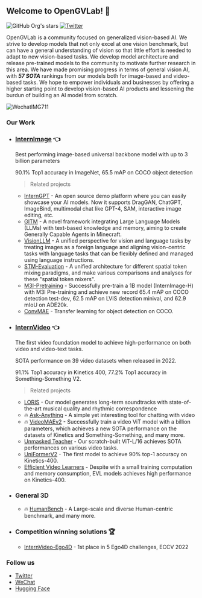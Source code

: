 ## Welcome to OpenGVLab! 👋

<!--

**Here are some ideas to get you started:**

🙋‍♀️ A short introduction - what is your organization all about?
🌈 Contribution guidelines - how can the community get involved?
👩‍💻 Useful resources - where can the community find your docs? Is there anything else the community should know?
🍿 Fun facts - what does your team eat for breakfast?
🧙 Remember, you can do mighty things with the power of [Markdown](https://docs.github.com/github/writing-on-github/getting-started-with-writing-and-formatting-on-github/basic-writing-and-formatting-syntax)
-->

![GitHub Org's stars](https://img.shields.io/github/stars/opengvlab?style=social)
[![Twitter](https://img.shields.io/twitter/url?style=social&url=https%3A%2F%2Ftwitter.com%2Fopengvlab)](https://twitter.com/opengvlab)

OpenGVLab is a community focused on generalized vision-based AI. We strive to develop models that not only excel at one vision benchmark, but can have a general understanding of vision so that little effort is needed to adapt to new vision-based tasks. We develop model architecture and release pre-trained models to the community to motivate further research in this area. We have made promising progress in terms of general vision AI, with ***57 SOTA*** rankings from our models both for image-based and video-based tasks. We hope to empower individuals and businesses by offering a higher starting point to develop vision-based AI products and lessening the burdun of building an AI model from scratch.

![WechatIMG711](https://user-images.githubusercontent.com/123792031/233248283-956dea03-7c99-4d43-8adb-33a7a3a19f6f.jpeg)

### Our Work

* ### [InternImage](https://github.com/OpenGVLab/InternImage) 👈

  Best performing image-based universal backbone model with up to 3 billion parameters
  
  90.1% Top1 accuracy in ImageNet, 65.5 mAP on COCO object detection

  > Related projects
  
  * [InternGPT](https://github.com/OpenGVLab/InternGPT) - An open source demo platform where you can easily showcase your AI models. Now it supports DragGAN, ChatGPT, ImageBind, multimodal chat like GPT-4, SAM, interactive image editing, etc.
  * [GITM](https://github.com/OpenGVLab/GITM) - A novel framework integrating Large Language Models (LLMs) with text-based knowledge and memory, aiming to create Generally Capable Agents in Minecraft.
  * [VisionLLM](https://github.com/OpenGVLab/VisionLLM) - A unified perspective for vision and language tasks by treating images as a foreign language and aligning vision-centric tasks with language tasks that can be flexibly defined and managed using language instructions.
  * [STM-Evaluation](https://github.com/OpenGVLab/STM-Evaluation) - A unified architecture for different spatial token mixing paradigms, and make various comparisons and analyses for these "spatial token mixers".
  * [M3I-Pretraining](https://github.com/OpenGVLab/M3I-Pretraining) - Successfully pre-train a 1B model (InternImage-H) with M3I Pre-training and achieve new record 65.4 mAP on COCO detection test-dev, 62.5 mAP on LVIS detection minival, and 62.9 mIoU on ADE20k.
  * [ConvMAE](https://github.com/OpenGVLab/Official-ConvMAE-Det) - Transfer learning for object detection on COCO.

* ### [InternVideo](https://github.com/OpenGVLab/InternVideo) 👈

  The first video foundation model to achieve high-performance on both video and video-text tasks. 
  
  SOTA performance on 39 video datasets when released in 2022.
  
  91.1% Top1 accuracy in Kinetics 400, 77.2% Top1 accuracy in Something-Something V2.
  
  > Related projects

  * [LORIS](https://github.com/OpenGVLab/LORIS) - Our model generates long-term soundtracks with state-of-the-art musical quality and rhythmic correspondence
  * 🔥 [Ask-Anything](https://github.com/OpenGVLab/Ask-Anything) - A simple yet interesting tool for chatting with video
  * 🔥 [VideoMAEv2](https://github.com/OpenGVLab/VideoMAEv2) - Successfully train a video ViT model with a billion parameters, which achieves a new SOTA performance on the datasets of Kinetics and Something-Something, and many more.
  * [Unmasked Teacher](https://github.com/OpenGVLab/unmasked_teacher) - Our scratch-built ViT-L/16 achieves SOTA performances on various video tasks.
  * [UniFormerV2](https://github.com/OpenGVLab/UniFormerV2) - The first model to achieve 90% top-1 accuracy on Kinetics-400.
  * [Efficient Video Learners](https://github.com/OpenGVLab/efficient-video-recognition) - Despite with a small training computation and memory consumption, EVL models achieves high performance on Kinetics-400.

* ### General 3D

  * 🔥 [HumanBench](https://github.com/OpenGVLab/HumanBench) - A Large-scale and diverse Human-centric benchmark, and many more.

* ### Competition winning solutions 🏆

  * [InternVideo-Ego4D](https://github.com/OpenGVLab/ego4d-eccv2022-solutions) - 1st place in 5 Ego4D challenges, ECCV 2022

### Follow us

* [Twitter](https://twitter.com/opengvlab)
* [WeChat](./profile/opengv-wechat.jpeg)
* [Hugging Face](https://huggingface.co/OpenGVLab)
